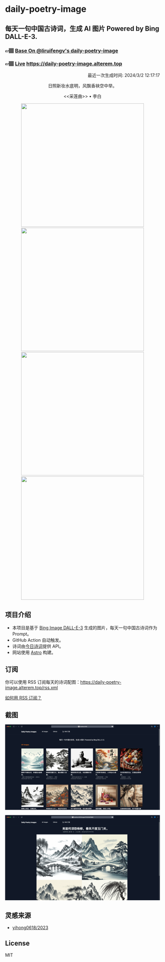 
# daily-poetry-image

## 每天一句中国古诗词，生成 AI 图片 Powered by Bing DALL-E-3.

### 👉🏽 [Base On @liruifengv's daily-poetry-image](https://github.com/liruifengv/daily-poetry-image)

### 👉🏽 [Live](https://daily-poetry-image.alterem.top/) https://daily-poetry-image.alterem.top

<p align="right">
  最近一次生成时间: 2024/3/2 12:17:17
</p>
<p align="center">
日照新妆水底明，风飘香袂空中举。
</p>
<p align="center">
<<采莲曲>> • 李白
</p>
<p align="center">
<img src="https://tse2.mm.bing.net/th/id/OIG1.kFcTbAGLq2BTCDEmzYX." height="400" width="400" />
<img src="https://tse4.mm.bing.net/th/id/OIG1.RqmVjK1zSIR2pm8nBs2g" height="400" width="400" />
<img src="https://tse1.mm.bing.net/th/id/OIG1.jhjN3GFqvJUP9vsRW_71" height="400" width="400" />
<img src="https://tse1.mm.bing.net/th/id/OIG1.o6wOpFXt0.BFQj5B2bFS" height="400" width="400" />
</p>

## 项目介绍

-   本项目是基于 [Bing Image DALL-E-3](https://www.bing.com/images/create) 生成的图片，每天一句中国古诗词作为 Prompt。
-   GitHub Action 自动触发。
-   诗词由[今日诗词](https://www.jinrishici.com/)提供 API。
-   网站使用 [Astro](https://astro.build) 构建。

## 订阅

你可以使用 RSS 订阅每天的诗词配图：https://daily-poetry-image.alterem.top/rss.xml

[如何用 RSS 订阅？](https://zhuanlan.zhihu.com/p/55026716)

## 截图

![图片列表](./screenshots/Snipaste_2023-12-28_21-00-26.png)

![图片详情](./screenshots/Snipaste_2023-12-28_21-00-53.png)

## 灵感来源

-   [yihong0618/2023](https://github.com/yihong0618/2023)

## License

MIT
